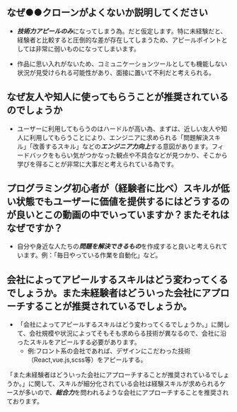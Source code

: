 

## なぜ●●クローンがよくないか説明してください

 - ***技術力アピールのみ***になってしまう為。だと仮定します。特に未経験だと、経験者と比較すると圧倒的な差が存在してしまうため、アピールポイントとしては非常に弱いものになってしまいます。

 - 作品に思い入れがないため、コミュニケーションツールとしても機能しない状況が見受けられる可能性があり、面接に置いて不利だと考えられる。





## なぜ友人や知人に使ってもらうことが推奨されているのでしょうか

- ユーザーに利用してもらうのはハードルが高い為、まずは、近しい友人や知人に利用してもらうことにより、エンジニアに求められる「問題解決スキル」「改善するスキル」などの***エンジニア力向上***する意図があります。フィードバックをもらい気がつかなった観点や不具合などが見つかり、そこから学びを得ることが非常に大事だと考えられている為です。


## プログラミング初心者が（経験者に比べ）スキルが低い状態でもユーザーに価値を提供するにはどうするのが良いとこの動画の中でいっていますか？またそれはなぜですか？

- 自分や身近な人たちの***問題を解決できるもの***を作成すると良いと考えられています。例：「毎日やっている作業を自動化」など。



## 会社によってアピールするスキルはどう変わってくるでしょうか。また未経験者はどういった会社にアプローチすることが推奨されているでしょうか。

 - 「会社によってアピールするスキルはどう変わってくるでしょうか。」に関して、会社規模や状況によってそもそも求めらる技術が異なるので、会社に沿ったスキルをアピールする必要があります。
     - 例:フロント系の会社であれば、デザインにこだわった技術（React,vue.js,scss等）をアピールする。

「また未経験者はどういった会社にアプローチすることが推奨されているでしょうか。」に関して、スキルが細分化されている会社は経験スキルが求められるケースが多いので、***総合力***を問われるような会社にアプローチすることを推奨されております。
